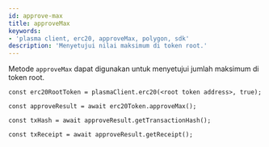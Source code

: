 ```yaml
---
id: approve-max
title: approveMax
keywords:
- 'plasma client, erc20, approveMax, polygon, sdk'
description: 'Menyetujui nilai maksimum di token root.'
---
```


Metode `approveMax` dapat digunakan untuk menyetujui jumlah maksimum di token root.

```
const erc20RootToken = plasmaClient.erc20(<root token address>, true);

const approveResult = await erc20Token.approveMax();

const txHash = await approveResult.getTransactionHash();

const txReceipt = await approveResult.getReceipt();

```
